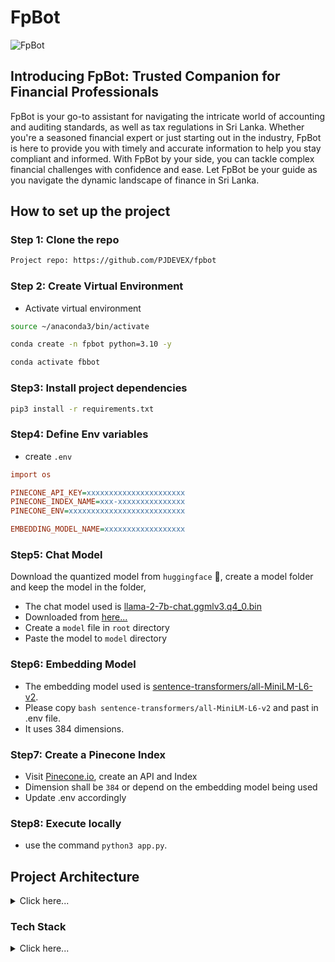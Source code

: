 # FpBot

![FpBot](https://res.cloudinary.com/pjdevex/image/upload/v1712512926/Screenshot_2024-04-07_200120_m9tvys.png)

<h2>Introducing FpBot: Trusted Companion for Financial Professionals</h2>

FpBot is your go-to assistant for navigating the intricate world of accounting and auditing standards, as well as tax regulations in Sri Lanka. Whether you're a seasoned financial expert or just starting out in the industry, FpBot is here to provide you with timely and accurate information to help you stay compliant and informed. With FpBot by your side, you can tackle complex financial challenges with confidence and ease. Let FpBot be your guide as you navigate the dynamic landscape of finance in Sri Lanka.

## How to set up the project

### Step 1: Clone the repo
```bash
Project repo: https://github.com/PJDEVEX/fpbot
```
### Step 2: Create Virtual Environment
- Activate virtual environment
```bash
source ~/anaconda3/bin/activate
```
```bash
conda create -n fpbot python=3.10 -y
```
```bash
conda activate fbbot
```

### Step3: Install project dependencies
```bash
pip3 install -r requirements.txt
```

### Step4: Define Env variables
- create `.env`

```ini
import os

PINECONE_API_KEY=xxxxxxxxxxxxxxxxxxxxxx
PINECONE_INDEX_NAME=xxx-xxxxxxxxxxxxxxx
PINECONE_ENV=xxxxxxxxxxxxxxxxxxxxxxxxxx

EMBEDDING_MODEL_NAME=xxxxxxxxxxxxxxxxxx

```

### Step5: Chat Model

Download the quantized model from `huggingface` :hugs:, create a model folder and keep the model in the folder, 
  - The chat model used is [llama-2-7b-chat.ggmlv3.q4_0.bin](https://huggingface.co/TheBloke/Llama-2-7B-Chat-GGML/blob/main/llama-2-7b-chat.ggmlv3.q4_0.bin) 
  - Downloaded from [here...](https://huggingface.co/TheBloke/Llama-2-7B-Chat-GGML/resolve/main/llama-2-7b-chat.ggmlv3.q4_0.bin?download=true)
  - Create a `model` file in `root` directory
  - Paste the model to `model` directory

### Step6: Embedding Model
  - The embedding model used is [sentence-transformers/all-MiniLM-L6-v2](https://huggingface.co/sentence-transformers/all-MiniLM-L6-v2). 
  - Please copy ```bash sentence-transformers/all-MiniLM-L6-v2``` and past in .env file.
  - It uses 384 dimensions.

### Step7: Create a Pinecone Index
- Visit [Pinecone.io](https://docs.pinecone.io/home), create an API and Index
- Dimension shall be `384` or depend on the embedding model being used
- Update .env accordingly

### Step8: Execute locally
- use the command `python3 app.py`.

## Project Architecture

<details>
  <summary>Click here...</summary>
  <img src="https://res.cloudinary.com/pjdevex/image/upload/v1712506903/Architecture_gg26gz.webp" alt="Project Architect">
</details>

### Tech Stack

<details>
<summary>Click here...</summary>

|#|Component|Dependency/Library|version|Badge|Purpose|Ref|
|---|:---|:---|:---|:---|:---|:---|
|1|Programming Language| Python|3.10|![Python](https://img.shields.io/badge/Python-3.10-blue.svg)|Interpriter|[Python](https://www.python.org/)|
|2|Generative AI Framework(s)|LangChain|0.1.14|[![langchain](https://img.shields.io/badge/langchain-0.0.225-orange)](https://pypi.org/project/langchain/0.1.14/)|Framework for building the application with LLMs through composability|[Langchain](https://python.langchain.com/docs/get_started/introduction)
|3|"|LLamaIndex||[![LLama Index](https://img.shields.io/badge/LLama_Index-G.%20Framework-<COLOR>.svg)](https://your-link-url)|data framework for building LLM applications|[lamaIndex](https://www.llamaindex.ai/)
|4| Frontend-webapp|Flask|3.0.2|[![Flask](https://img.shields.io/badge/Flask-3.0.2-green)](https://flask.palletsprojects.com/)|||
|5|LLM|Meta Llama2||[![Meta LLama2](https://img.shields.io/badge/Meta_LLama2-LLM-blueviolet)](https://example.com)||[Meta Llama2](https://llama.meta.com/llama2/)|
|6|VectorDB|Pinecone-client|3.2.2|[![Pinecone Client](https://img.shields.io/badge/Pinecone_Client-orange?style=for-the-badge&logo=python)](https://pypi.org/project/pinecone-client/)|VectorDB|[Pinecone-client](https://pypi.org/project/pinecone-client/)|
|7|Transformer|ctransformers|0.2.27|[![ctransformers](https://img.shields.io/badge/ctransformers-v0.2.5-orange)](https://pypi.org/project/ctransformers/0.2.27/)|Python bindings for the Transformer models implemented in C/C++ using GGML library.|[C Transformers](https://python.langchain.com/docs/integrations/llms/ctransformers)|
|8|Embedding tool|sentence-transformers|2.6.1|[![Sentence Transformers](https://img.shields.io/pypi/v/sentence-transformers.svg?color=orange)](https://pypi.org/project/sentence-transformers/)| Multilingual Sentence, Paragraph, and Image Embeddings using BERT & Co.|[Sentence Transformers on Hugging Face](https://python.langchain.com/docs/integrations/text_embedding/sentence_transformers)|

</details>
